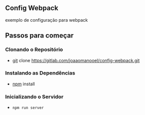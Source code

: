 ## Config Webpack

exemplo de configuração para webpack

## Passos para começar

### Clonando o Repositório

* [git](https://git-scm.com/downloads) clone https://gitlab.com/joaaomanooel/config-webpack.git

### Instalando as Dependências

* [npm](https://www.npmjs.com/get-npm) install

### Inicializando o Servidor

* `npm run server`

